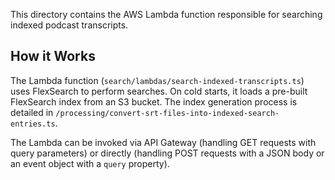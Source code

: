 This directory contains the AWS Lambda function responsible for searching indexed podcast transcripts.

## How it Works

The Lambda function (`search/lambdas/search-indexed-transcripts.ts`) uses FlexSearch to perform searches. On cold starts, it loads a pre-built FlexSearch index from an S3 bucket. The index generation process is detailed in `/processing/convert-srt-files-into-indexed-search-entries.ts`.

The Lambda can be invoked via API Gateway (handling GET requests with query parameters) or directly (handling POST requests with a JSON body or an event object with a `query` property).
